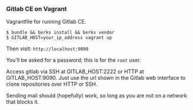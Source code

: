 ### Gitlab CE on Vagrant

Vagrantfile for running Gitlab CE.

```
$ bundle && berks install && berks vendor
$ GITLAB_HOST=your_ip_address vagrant up
```

Then visit: `http://localhost:9090`

You'll be asked for a password; this is for the `root` user.

Access gitlab via SSH at GITLAB_HOST:2222 or HTTP at GITLAB_HOST:9090. Just use the url shown in the Gitlab web interface to clone repositories over HTTP or SSH. 

Sending mail should (hopefully) work, so long as you are not on a network that blocks it. 
